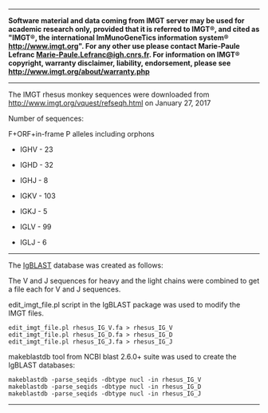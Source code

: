 ___
**Software material and data coming from IMGT server may be used for academic research only, provided that it is referred to IMGT®, and cited as "IMGT®, the international ImMunoGeneTics information system® http://www.imgt.org". For any other use please contact Marie-Paule Lefranc Marie-Paule.Lefranc@igh.cnrs.fr. For information on IMGT® copyright, warranty disclaimer, liability, endorsement, please see http://www.imgt.org/about/warranty.php** 
___

The IMGT rhesus monkey sequences were downloaded from http://www.imgt.org/vquest/refseqh.html on January 27, 2017

Number of sequences:

F+ORF+in-frame P alleles including orphons
* IGHV - 23
* IGHD - 32
* IGHJ - 8
  
* IGKV - 103
* IGKJ - 5
  
* IGLV - 99
* IGLJ - 6

___

The [IgBLAST](https://www.ncbi.nlm.nih.gov/igblast/) database was created as follows:

The V and J sequences for heavy and the light chains were combined to get a file each for V and J sequences.  

edit_imgt_file.pl script in the IgBLAST package was used to modify the IMGT files.
```
edit_imgt_file.pl rhesus_IG_V.fa > rhesus_IG_V
edit_imgt_file.pl rhesus_IG_D.fa > rhesus_IG_D
edit_imgt_file.pl rhesus_IG_J.fa > rhesus_IG_J
```

makeblastdb tool from NCBI blast 2.6.0+ suite was used to create the IgBLAST databases:
```
makeblastdb -parse_seqids -dbtype nucl -in rhesus_IG_V
makeblastdb -parse_seqids -dbtype nucl -in rhesus_IG_D
makeblastdb -parse_seqids -dbtype nucl -in rhesus_IG_J
```
___
